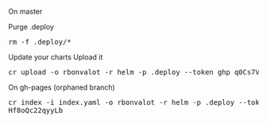 On master

Purge .deploy
<pre>rm -f .deploy/*</pre>
Update your charts
Upload it

<pre>cr upload -o rbonvalot -r helm -p .deploy --token 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</pre>

On gh-pages (orphaned branch)
<pre>cr index -i index.yaml -o rbonvalot -r helm -p .deploy --token ghp_q0Cs7VSbI116krhVPedvtHh
Hf8oQc22qyyLb</pre>
